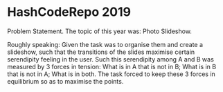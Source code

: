 # HashCodeRepo 2019

Problem Statement.
The topic of this year was: Photo Slideshow.

Roughly speaking: Given <A set of horizontal and vertical pictures> the task was to organise them and create a slideshow, such that the transitions of the slides maximise certain serendipity feeling in the user. Such this serendipity among A and B was measured by 3 forces in tension: What is in A that is not in B; What is in B that is not in A; What is in both. The task forced to keep these 3 forces in equilibrium so as to maximise the points. 
